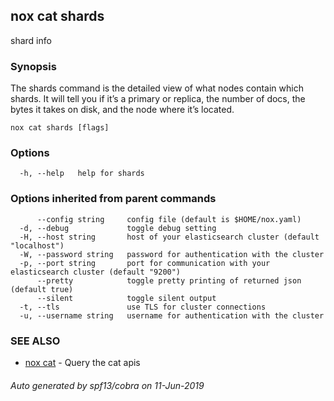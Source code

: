 ## nox cat shards

shard info

### Synopsis

The shards command is the detailed view of what nodes contain which shards.
It will tell you if it’s a primary or replica, the number of docs, the bytes it takes on disk, and the node where it’s located.

```
nox cat shards [flags]
```

### Options

```
  -h, --help   help for shards
```

### Options inherited from parent commands

```
      --config string     config file (default is $HOME/nox.yaml)
  -d, --debug             toggle debug setting
  -H, --host string       host of your elasticsearch cluster (default "localhost")
  -W, --password string   password for authentication with the cluster
  -p, --port string       port for communication with your elasticsearch cluster (default "9200")
      --pretty            toggle pretty printing of returned json (default true)
      --silent            toggle silent output
  -t, --tls               use TLS for cluster connections
  -u, --username string   username for authentication with the cluster
```

### SEE ALSO

* [nox cat](nox_cat.md)	 - Query the cat apis

###### Auto generated by spf13/cobra on 11-Jun-2019
